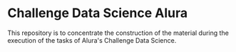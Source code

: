 # Challenge Data Science Alura
This repository is to concentrate the construction of the material during the execution of the tasks of Alura's Challenge Data Science.
